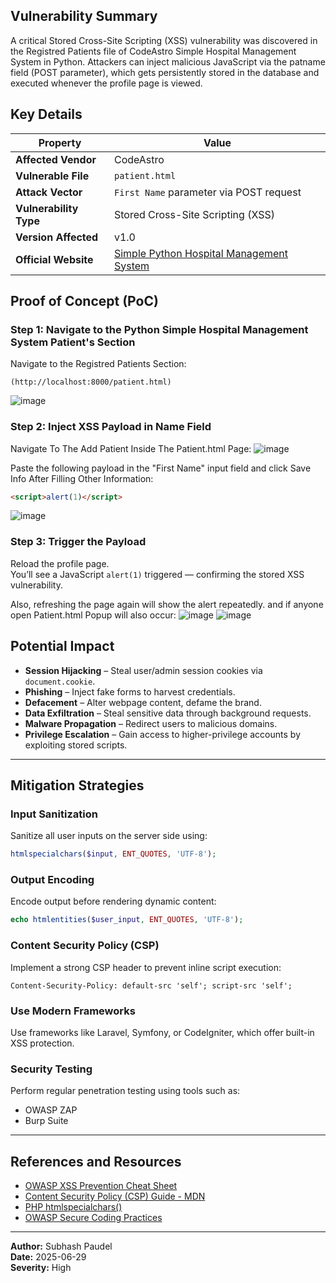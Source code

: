 ## Vulnerability Summary
A critical Stored Cross-Site Scripting (XSS) vulnerability was discovered in the Registred Patients file of CodeAstro Simple Hospital Management System in Python.
Attackers can inject malicious JavaScript via the patname field (POST parameter), which gets persistently stored in the database and executed whenever the profile page is viewed.

## Key Details

| Property             | Value                                                                 |
|----------------------|------------------------------------------------------------------------|
| **Affected Vendor**  | CodeAstro                                                              |
| **Vulnerable File**  | `patient.html`                                                     |
| **Attack Vector**    | `First Name` parameter via POST request                                   |
| **Vulnerability Type** | Stored Cross-Site Scripting (XSS)                                   |
| **Version Affected** | v1.0                                                                   |
| **Official Website** | [Simple Python Hospital Management System](https://codeastro.com/simple-hospital-management-system-in-python-with-source-code/) |

## Proof of Concept (PoC)

### Step 1: Navigate to the Python Simple Hospital Management System Patient's Section

Navigate to the Registred Patients Section:

```
(http://localhost:8000/patient.html)
```

![image](https://github.com/user-attachments/assets/715a63ec-7b16-4d8d-a566-71c34539e6b5)

### Step 2: Inject XSS Payload in Name Field
Navigate To The Add Patient Inside The Patient.html Page:
![image](https://github.com/user-attachments/assets/b55a10b8-bad9-4016-917f-47f12224cd9e)

Paste the following payload in the "First Name" input field and click Save Info After Filling Other Information:

```html
<script>alert(1)</script>
```
![image](https://github.com/user-attachments/assets/1a8b37bc-59d0-495e-afb9-12745be10e84)


### Step 3: Trigger the Payload

Reload the profile page.  
You’ll see a JavaScript `alert(1)` triggered — confirming the stored XSS vulnerability.

Also, refreshing the page again will show the alert repeatedly. and if anyone open Patient.html Popup will also occur:
![image](https://github.com/user-attachments/assets/4d5ecc27-75b8-4f6c-a588-d4ba518db9e6)
![image](https://github.com/user-attachments/assets/fc8a7649-d0a6-49e4-9d40-daba9ef72d49)

## Potential Impact

- **Session Hijacking** – Steal user/admin session cookies via `document.cookie`.
- **Phishing** – Inject fake forms to harvest credentials.
- **Defacement** – Alter webpage content, defame the brand.
- **Data Exfiltration** – Steal sensitive data through background requests.
- **Malware Propagation** – Redirect users to malicious domains.
- **Privilege Escalation** – Gain access to higher-privilege accounts by exploiting stored scripts.

---

## Mitigation Strategies

### Input Sanitization

Sanitize all user inputs on the server side using:

```php
htmlspecialchars($input, ENT_QUOTES, 'UTF-8');
```

### Output Encoding

Encode output before rendering dynamic content:

```php
echo htmlentities($user_input, ENT_QUOTES, 'UTF-8');
```

### Content Security Policy (CSP)

Implement a strong CSP header to prevent inline script execution:

```
Content-Security-Policy: default-src 'self'; script-src 'self';
```

### Use Modern Frameworks

Use frameworks like Laravel, Symfony, or CodeIgniter, which offer built-in XSS protection.

### Security Testing

Perform regular penetration testing using tools such as:

- OWASP ZAP
- Burp Suite

---

## References and Resources

- [OWASP XSS Prevention Cheat Sheet](https://owasp.org/www-community/xss-prevention)
- [Content Security Policy (CSP) Guide - MDN](https://developer.mozilla.org/en-US/docs/Web/HTTP/CSP)
- [PHP htmlspecialchars()](https://www.php.net/manual/en/function.htmlspecialchars.php)
- [OWASP Secure Coding Practices](https://owasp.org/www-project-secure-coding-practices/)

---

**Author:** Subhash Paudel  
**Date:** 2025-06-29  
**Severity:** High

